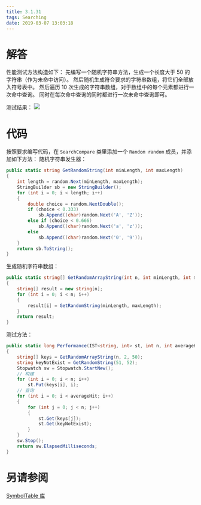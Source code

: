 ```yaml
---
title: 3.1.31
tags: Searching
date: 2019-03-07 13:03:18
---
```


# 解答

性能测试方法构造如下：
先编写一个随机字符串方法，生成一个长度大于 50 的字符串（作为未命中访问）。
然后随机生成符合要求的字符串数组，将它们全部放入符号表中。
然后遍历 10 次生成的字符串数组，对于数组中的每个元素都进行一次命中查询。
同时在每次命中查询的同时都进行一次未命中查询即可。

测试结果：
![](./1.png)

# 代码

按照要求编写代码，在 `SearchCompare` 类里添加一个 `Random random` 成员，并添加如下方法：
随机字符串发生器：

```csharp
public static string GetRandomString(int minLength, int maxLength)
{
    int length = random.Next(minLength, maxLength);
    StringBuilder sb = new StringBuilder();
    for (int i = 0; i < length; i++)
    {
        double choice = random.NextDouble();
        if (choice < 0.333)
            sb.Append((char)random.Next('A', 'Z'));
        else if (choice < 0.666)
            sb.Append((char)random.Next('a', 'z'));
        else
            sb.Append((char)random.Next('0', '9'));
    }
    return sb.ToString();
}
```

生成随机字符串数组：

```csharp
public static string[] GetRandomArrayString(int n, int minLength, int maxLength)
{
    string[] result = new string[n];
    for (int i = 0; i < n; i++)
    {
        result[i] = GetRandomString(minLength, maxLength);
    }
    return result;
}
```

测试方法：

```csharp
public static long Performance(IST<string, int> st, int n, int averageHit)
{
    string[] keys = GetRandomArrayString(n, 2, 50);
    string keyNotExist = GetRandomString(51, 52);
    Stopwatch sw = Stopwatch.StartNew();
    // 构建
    for (int i = 0; i < n; i++)
        st.Put(keys[i], i);
    // 查询
    for (int i = 0; i < averageHit; i++)
    {
        for (int j = 0; j < n; j++)
        {
            st.Get(keys[j]);
            st.Get(keyNotExist);
        }
    }
    sw.Stop();
    return sw.ElapsedMilliseconds;
}
```

# 另请参阅

[SymbolTable 库](https://alg4.ikesnowy.com/docs/api/SymbolTable.html)
